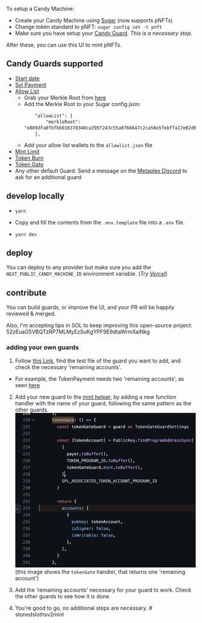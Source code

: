 To setup a Candy Machine:

- Create your Candy Machine using [Sugar](https://docs.metaplex.com/programs/candy-machine/how-to-guides/my-first-candy-machine-part1) (now supports pNFTs)
- Change token standard to pNFT: `sugar config set -t pnft`
- Make sure you have setup your [Candy Guard](https://docs.metaplex.com/programs/candy-machine/how-to-guides/my-first-candy-machine-part1#candy-guards---further-configuration). _This is a necessary step._

After these, you can use this UI to mint pNFTs.

## Candy Guards supported

- [Start date](https://docs.metaplex.com/programs/candy-machine/available-guards/start-date)
- [Sol Payment](https://docs.metaplex.com/programs/candy-machine/available-guards/sol-payment)
- [Allow List](https://docs.metaplex.com/programs/candy-machine/available-guards/allow-list)
  - Grab your Merkle Root from [here](https://tools.key-strokes.com/merkle-root)
  - Add the Merkle Root to your Sugar config.json:
    ```
        "allowList": {
            "merkleRoot": "e889dfa8fbfb6016378348ca395f243c55a0768647c2ca58e5febffa17e02d60"
        },
    ```
  - Add your allow list wallets to the `allowlist.json` file
- [Mint Limit](https://docs.metaplex.com/programs/candy-machine/available-guards/mint-limit)
- [Token Burn](https://docs.metaplex.com/programs/candy-machine/available-guards/token-burn)
- [Token Gate](https://docs.metaplex.com/programs/candy-machine/available-guards/token-gate)
- Any other default Guard. Send a message on the [Metaplex Discord](https://discord.com/channels/848060988636921856/1121915891370709013) to ask for an additional guard

## develop locally

- `yarn`

- Copy and fill the contents from the `.env.template` file into a `.env` file.

- `yarn dev`

## deploy

You can deploy to any provider but make sure you add the `NEXT_PUBLIC_CANDY_MACHINE_ID` environment variable. (_Try [Vercel](https://vercel.com/new)_)

## contribute

You can build guards, or improve the UI, and your PR will be happily reviewed & merged.

Also, I'm accepting tips in SOL to keep improving this open-source project: 52zEuaG5VBQTzRP7MLMyEzSuKgYPF9E9dtaWrmXaiNkg

### adding your own guards

1. Follow [this Link](https://github.com/metaplex-foundation/mpl-candy-guard/tree/c8b52c7ea090d88dc1030df9613a88097ad2b912/js/test/guards), find the test file of the guard you want to add, and check the necessary 'remaining accounts'.

- For example, the TokenPayment needs two 'remaining accounts', as seen [here](https://github.com/metaplex-foundation/mpl-candy-guard/blob/c8b52c7ea090d88dc1030df9613a88097ad2b912/js/test/guards/token-payment.test.ts#L85)

2. Add your new guard to the [mint helper](https://github.com/eliagoris/pnfts-mint/blob/main/utils/mintV2.ts), by adding a new function handler with the name of your guard, following the same pattern as the other guards.
   ![Alt text](image.png)
   (this image shows the `tokenGate` handler, that returns one 'remaining account')
3. Add the 'remaining accounts' necessary for your guard to work. Check the other guards to see how it is done.

4. You're good to go, no additional steps are necessary.
#   s t o n e d s l o t h s v 2 m i n t 
 
 